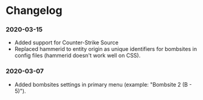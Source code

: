 # Changelog

### 2020-03-15
- Added support for Counter-Strike Source
- Replaced hammerid to entity origin as unique identifiers for bombsites in config files (hammerid doesn't work well on CSS).

### 2020-03-07
- Added bombsites settings in primary menu (example: "Bombsite 2 (B - 5)").
